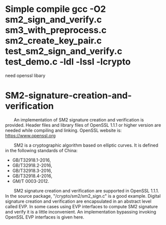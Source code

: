 # Simple compile gcc -O2  sm2_sign_and_verify.c sm3_with_preprocess.c sm2_create_key_pair.c test_sm2_sign_and_verify.c test_demo.c  -ldl -lssl -lcrypto

need openssl libary

# SM2-signature-creation-and-verification
&ensp;&ensp;&ensp;&ensp;An implementation of SM2 signature creation and verification is provided. Header files and library files of OpenSSL 1.1.1 or higher version are needed while compiling and linking. OpenSSL website is: https://www.openssl.org

&ensp;&ensp;&ensp;&ensp;SM2 is a cryptographic algorithm based on elliptic curves. It is defined in the following standards of China:
- GB/T32918.1-2016,
- GB/T32918.2-2016,
- GB/T32918.3-2016,
- GB/T32918.4-2016,
- GM/T 0003-2012.  

&ensp;&ensp;&ensp;&ensp;SM2 signature creation and verification are supported in OpenSSL 1.1.1. In the source package, "/crypto/sm2/sm2_sign.c" is a good example. Digital signature creation and verification are encapsulated in an abstract level called EVP. In some cases using EVP interfaces to compute SM2 signature and verify it is a little inconvenient. An implementation bypassing invoking OpenSSL EVP interfaces is given here.
